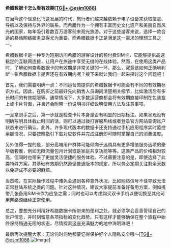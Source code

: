 **希腊数据卡怎么看有效期[[TG💪+ @esim1088](https://t.me/s/esim1088)]**

在当今这个信息化飞速发展的时代，旅行者们越来越依赖于电子设备来获取信息、导航以及保持与外界的联系。而希腊作为一个拥有丰富历史文化遗产和美丽自然风光的国家，每年吸引着数百万游客前来观光旅游。对于这些游客来说，选择一款合适的移动网络服务显得尤为重要，而希腊数据卡正是满足这一需求的理想工具之一。

希腊数据卡是一种专为短期访问希腊的游客设计的预付费SIM卡，它能够提供高速稳定的互联网连接，让用户在旅途中享受无缝的在线体验。然而，在使用这类产品时，了解如何查看数据卡的有效期是非常关键的一环。那么，究竟该如何正确地判断一张希腊数据卡是否还在有效期内呢？接下来就让我们一起来探讨这个问题吧！

首先，我们需要明确一点：不同运营商提供的希腊数据卡可能会有不同的有效期标识方式。因此，在购买之前最好先向销售人员询问清楚相关细节，比如激活后有多长时间的有效期限等。通常情况下，大多数运营商都会将有效期直接印制在包装盒上或卡片背面，并且还会附带一份说明书详细说明使用方法及注意事项。

一旦拿到手之后，第一步就是检查卡片本身是否有明显的日期标注。如果发现没有明确写明具体截止时间的话，则可以通过拨打客服热线或者登录官方网站查询账户状态来进行确认。此外，许多现代版本的数据卡还支持通过手机应用程序实时监控余额情况，只要按照指引下载对应软件并完成注册即可随时掌握自己的消费进度。

另外值得一提的是，部分高端用户群体可能倾向于选购具有更多增值服务选项的豪华版套餐，例如无限流量包月计划或是家庭共享功能等等。这类产品的价格相对较高，但同时也带来了更加灵活便捷的服务体验。不过需要注意的是，即使选择了此类特殊方案，其基础有效期仍然遵循普通版本的规定，所以务必定期关注剩余天数以免造成不必要的麻烦。

当然啦，在实际操作过程中难免会遇到各种意外状况，比如网络信号不佳导致无法正常登陆系统之类的问题。针对这种情况，建议大家提前准备好备用方案，例如携带几张备用SIM卡作为应急之需；同时也可以考虑购买双卡手机以便切换至其他可用网络源继续正常使用。

总之，要想充分利用好希腊数据卡所带来的便利之处，就必须学会妥善管理自己的账户信息，并时刻留意各项指标的变化趋势。只有这样才能够确保在整个旅程中始终保持畅通无阻的状态，尽情探索这座充满魅力的地中海明珠吧！

最后再次提醒大家：无论何时何地都要记得保护好个人隐私安全哦～[[TG💪+ @esim1088](https://t.me/s/esim1088) ![Image](https://i.postimg.cc/4NQfJmqS/Snipaste-2025-05-13-00-14-12.png)]
